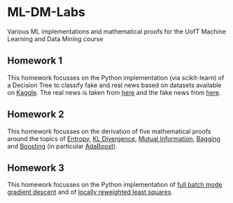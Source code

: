 # ML-DM-Labs
Various ML implementations and mathematical proofs for the UofT Machine Learning and Data Mining course

## Homework 1
This homework focusses on the Python implementation (via scikit-learn) of a Decision Tree to classify fake and real news based on datasets available on [Kaggle](https://www.kaggle.com). The real news is taken from [here](https://www.kaggle.com/therohk/million-headlines) and the fake news from [here](https://www.kaggle.com/mrisdal/fake-news/data).

## Homework 2
This homework focusses on the derivation of five mathematical proofs around the topics of [Entropy](https://en.wikipedia.org/wiki/Entropy_(information_theory)), [KL Divergence](https://en.wikipedia.org/wiki/Kullback%E2%80%93Leibler_divergence), [Mutual Information](https://en.wikipedia.org/wiki/Mutual_information), [Bagging](https://en.wikipedia.org/wiki/Bootstrap_aggregating) and [Boosting](https://en.wikipedia.org/wiki/Boosting_(machine_learning)) (in particular [AdaBoost](https://en.wikipedia.org/wiki/AdaBoost)). 

## Homework 3
This homework focusses on the Python implementation of [full batch mode gradient descent](https://en.wikipedia.org/wiki/Gradient_descent) and of [locally reweighted least squares](https://en.wikipedia.org/wiki/Iteratively_reweighted_least_squares).
